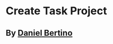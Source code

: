 # Create Task Project 

## By [Daniel Bertino](https://replit.com/@Danny4w/csp-tri3#Create-Task/danielcreate.py)

